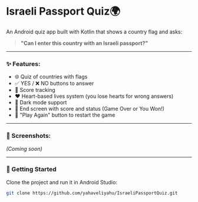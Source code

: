 # Israeli Passport Quiz🌍

An Android quiz app built with Kotlin that shows a country flag and asks:

> **"Can I enter this country with an Israeli passport?"**

---

### ✨ Features:
- 🌐 Quiz of countries with flags
- ✅ YES / ❌ NO buttons to answer
- 🧠 Score tracking
- ❤️ Heart-based lives system (you lose hearts for wrong answers)
- 🌙 Dark mode support
- 🏁 End screen with score and status (Game Over or You Won!)
- 🔁 "Play Again" button to restart the game

---

### 📸 Screenshots:
*(Coming soon)*

---

### 🚀 Getting Started
Clone the project and run it in Android Studio:

```bash
git clone https://github.com/yahaveliyahu/IsraeliPassportQuiz.git
